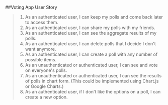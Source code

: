##Voting App
User Story
> 1. As an authenticated user, I can keep my polls and come back later to access them.
> 2. As an authenticated user, I can share my polls with my friends.
> 3. As an authenticated user, I can see the aggregate results of my polls.
> 4. As an authenticated user, I can delete polls that I decide I don't want anymore.
> 5. As an authenticated user, I can create a poll with any number of possible items.
> 6. As an unauthenticated or authenticated user, I can see and vote on everyone's polls.
> 7. As an unauthenticated or authenticated user, I can see the results of polls in chart form. (This could be implemented using Chart.js or Google Charts.)
> 8. As an authenticated user, if I don't like the options on a poll, I can create a new option.
